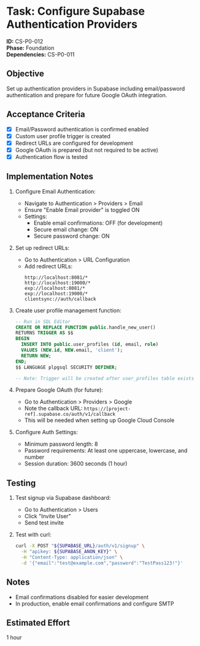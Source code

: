 # Task: Configure Supabase Authentication Providers

**ID:** CS-P0-012  
**Phase:** Foundation  
**Dependencies:** CS-P0-011

## Objective
Set up authentication providers in Supabase including email/password authentication and prepare for future Google OAuth integration.

## Acceptance Criteria
- [x] Email/Password authentication is confirmed enabled
- [x] Custom user profile trigger is created
- [x] Redirect URLs are configured for development
- [x] Google OAuth is prepared (but not required to be active)
- [x] Authentication flow is tested

## Implementation Notes
1. Configure Email Authentication:
   - Navigate to Authentication > Providers > Email
   - Ensure "Enable Email provider" is toggled ON
   - Settings:
     - Enable email confirmations: OFF (for development)
     - Secure email change: ON
     - Secure password change: ON

2. Set up redirect URLs:
   - Go to Authentication > URL Configuration
   - Add redirect URLs:
     ```
     http://localhost:8081/*
     http://localhost:19000/*
     exp://localhost:8081/*
     exp://localhost:19000/*
     clientsync://auth/callback
     ```

3. Create user profile management function:
   ```sql
   -- Run in SQL Editor
   CREATE OR REPLACE FUNCTION public.handle_new_user()
   RETURNS TRIGGER AS $$
   BEGIN
     INSERT INTO public.user_profiles (id, email, role)
     VALUES (NEW.id, NEW.email, 'client');
     RETURN NEW;
   END;
   $$ LANGUAGE plpgsql SECURITY DEFINER;

   -- Note: Trigger will be created after user_profiles table exists
   ```

4. Prepare Google OAuth (for future):
   - Go to Authentication > Providers > Google
   - Note the callback URL: `https://[project-ref].supabase.co/auth/v1/callback`
   - This will be needed when setting up Google Cloud Console

5. Configure Auth Settings:
   - Minimum password length: 8
   - Password requirements: At least one uppercase, lowercase, and number
   - Session duration: 3600 seconds (1 hour)

## Testing
1. Test signup via Supabase dashboard:
   - Go to Authentication > Users
   - Click "Invite User"
   - Send test invite

2. Test with curl:
   ```bash
   curl -X POST "${SUPABASE_URL}/auth/v1/signup" \
     -H "apikey: ${SUPABASE_ANON_KEY}" \
     -H "Content-Type: application/json" \
     -d '{"email":"test@example.com","password":"TestPass123!"}'
   ```

## Notes
- Email confirmations disabled for easier development
- In production, enable email confirmations and configure SMTP

## Estimated Effort
1 hour